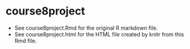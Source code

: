# course8project
 - See course8project.Rmd for the original R markdown file.
 - See course8project.html for the HTML file created by knitr from this Rmd file.
